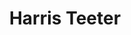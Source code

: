 ---
title: "Harris Teeter"
url: /winston-salem/harris-teeter-cloverdale-avenue/
shop: supermarket
---